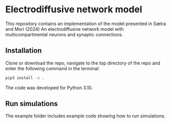 # Electrodiffusive network model

This repository contains an implementation of the model presented in 
Sætra and Mori (2024) An electrodiffusive network model with multicompartmental neurons and synaptic
connections. 

## Installation 

Clone or download the repo, navigate to the top directory of the repo and enter the following
command in the terminal: 

```bash
pip3 install -e .
```

The code was developed for Python 3.10.

## Run simulations

The example folder includes example code showing how to run simulations.
